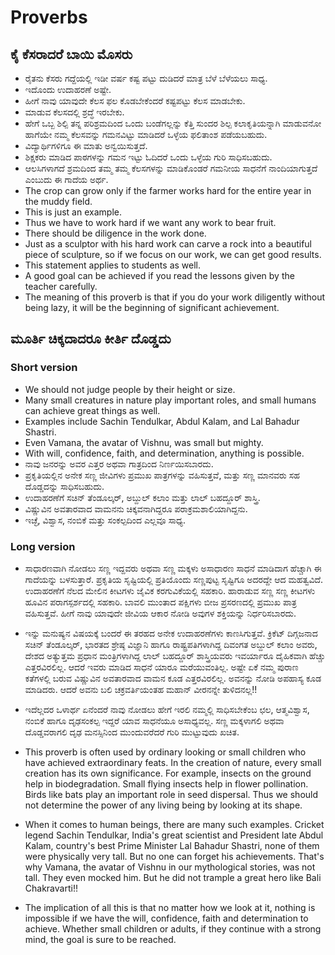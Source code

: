 # Proverbs
## ಕೈ ಕೆಸರಾದರೆ ಬಾಯಿ ಮೊಸರು
* ರೈತನು ಕೆಸರು ಗದ್ದೆಯಲ್ಲಿ ಇಡೀ ವರ್ಷ ಕಷ್ಟ ಪಟ್ಟು ದುಡಿದರೆ ಮಾತ್ರ ಬೆಳೆ ಬೆಳೆಯಲು ಸಾಧ್ಯ.
* ಇದೊಂದು ಉದಾಹರಣೆ ಅಷ್ಟೇ.
* ಹೀಗೆ  ನಾವು ಯಾವುದೇ ಕೆಲಸ ಫಲ ಕೊಡಬೇಕೆಂದರೆ ಕಷ್ಟಪಟ್ಟು ಕೆಲಸ ಮಾಡಬೇಕು.
* ಮಾಡುವ ಕೆಲಸದಲ್ಲಿ ಶ್ರದ್ಧೆ ಇರಬೇಕು.
* ಹೇಗೆ ಒಬ್ಬ ಶಿಲ್ಪಿ ತನ್ನ ಪರಿಶ್ರಮದಿಂದ ಒಂದು ಬಂಡೆಗಲ್ಲನ್ನು ಕೆತ್ತಿ ಸುಂದರ ಶಿಲ್ಪ ಕಲಾಕೃತಿಯನ್ನಾಗಿ ಮಾಡುವನೋ ಹಾಗೆಯೇ ನಮ್ಮ ಕೆಲಸವನ್ನು ಗಮನವಿಟ್ಟು ಮಾಡಿದರೆ ಒಳ್ಳೆಯ ಫಲಿತಾಂಶ ಪಡೆಯಬಹುದು.
* ವಿದ್ಯಾರ್ಥಿಗಳಿಗೂ ಈ ಮಾತು ಅನ್ವಯಿಸುತ್ತದೆ.
* ಶಿಕ್ಷಕರು ಮಾಡಿದ ಪಾಠಗಳನ್ನು ಗಮನ ಇಟ್ಟು ಓದಿದರೆ ಒಂದು ಒಳ್ಳೆಯ ಗುರಿ ಸಾಧಿಸಬಹುದು.
* ಆಲಸಿಗಳಾಗದೆ ಶ್ರಮದಿಂದ ತಮ್ಮ ತಮ್ಮ ಕೆಲಸಗಳನ್ನು ಮಾಡಿಕೊಂಡರೆ ಗಮನೀಯ ಸಾಧನೆಗೆ ನಾಂದಿಯಾಗುತ್ತದೆ ಎಂಬುದು ಈ ಗಾದೆಯ ಅರ್ಥ.
* The crop can grow only if the farmer works hard for the entire year in the muddy field.
* This is just an example.
* Thus we have to work hard if we want any work to bear fruit.
* There should be diligence in the work done.
* Just as a sculptor with his hard work can carve a rock into a beautiful piece of sculpture, so if we focus on our work, we can get good results.
* This statement applies to students as well.
* A good goal can be achieved if you read the lessons given by the teacher carefully.
* The meaning of this proverb is that if you do your work diligently without being lazy, it will be the beginning of significant achievement.
## ಮೂರ್ತಿ ಚಿಕ್ಕದಾದರೂ ಕೀರ್ತಿ ದೊಡ್ಡದು 
### Short version
* We should not judge people by their height or size.
* Many small creatures in nature play important roles, and small humans can achieve great things as well.
* Examples include Sachin Tendulkar, Abdul Kalam, and Lal Bahadur Shastri.
* Even Vamana, the avatar of Vishnu, was small but mighty.
* With will, confidence, faith, and determination, anything is possible.
* ನಾವು ಜನರನ್ನು ಅವರ ಎತ್ತರ ಅಥವಾ ಗಾತ್ರದಿಂದ ನಿರ್ಣಯಿಸಬಾರದು.
* ಪ್ರಕೃತಿಯಲ್ಲಿನ ಅನೇಕ ಸಣ್ಣ ಜೀವಿಗಳು ಪ್ರಮುಖ ಪಾತ್ರಗಳನ್ನು ವಹಿಸುತ್ತವೆ, ಮತ್ತು ಸಣ್ಣ ಮಾನವರು ಸಹ ದೊಡ್ಡದನ್ನು ಸಾಧಿಸಬಹುದು.
* ಉದಾಹರಣೆಗೆ ಸಚಿನ್ ತೆಂಡೂಲ್ಕರ್, ಅಬ್ದುಲ್ ಕಲಾಂ ಮತ್ತು ಲಾಲ್ ಬಹದ್ದೂರ್ ಶಾಸ್ತ್ರಿ.
* ವಿಷ್ಣುವಿನ ಅವತಾರವಾದ ವಾಮನನು ಚಿಕ್ಕವನಾಗಿದ್ದರೂ ಪರಾಕ್ರಮಶಾಲಿಯಾಗಿದ್ದನು.
* ಇಚ್ಛೆ, ವಿಶ್ವಾಸ, ನಂಬಿಕೆ ಮತ್ತು ಸಂಕಲ್ಪದಿಂದ ಎಲ್ಲವೂ ಸಾಧ್ಯ.

### Long version
* ಸಾಧಾರಣವಾಗಿ ನೋಡಲು ಸಣ್ಣ ಇದ್ದವರು ಅಥವಾ ಸಣ್ಣ ಮಕ್ಕಳು ಅಸಾಧಾರಣ ಸಾಧನೆ ಮಾಡಿದಾಗ ಹೆಚ್ಚಾಗಿ ಈ ಗಾದೆಯನ್ನು ಬಳಸುತ್ತಾರೆ. ಪ್ರಕೃತಿಯ ಸೃಷ್ಟಿಯಲ್ಲಿ ಪ್ರತಿಯೊಂದು ಸಣ್ಣಪುಟ್ಟ ಸೃಷ್ಟಿಗೂ ಅದರದ್ದೇ ಆದ ಮಹತ್ವವಿದೆ. ಉದಾಹರಣೆಗೆ ನೆಲದ ಮೇಲಿನ ಕೀಟಗಳು ಜೈವಿಕ ಕರಗುವಿಕೆಯಲ್ಲಿ ಸಹಕಾರಿ. ಹಾರಾಡುವ ಸಣ್ಣ ಸಣ್ಣ ಕೀಟಗಳು ಹೂವಿನ ಪರಾಗಸ್ಪರ್ಶದಲ್ಲಿ ಸಹಕಾರಿ. ಬಾವಲಿ ಮುಂತಾದ ಪಕ್ಷಿಗಳು ಬೀಜ ಪ್ರಸರಣದಲ್ಲಿ ಪ್ರಮುಖ ಪಾತ್ರ ವಹಿಸುತ್ತವೆ. ಹೀಗೆ ನಾವು ಯಾವುದೇ ಜೀವಿಯ ಆಕಾರ ನೋಡಿ ಅವುಗಳ ಶಕ್ತಿಯನ್ನು ನಿರ್ಧರಿಸಬಾರದು.
* ಇನ್ನು ಮನುಷ್ಯನ ವಿಷಯಕ್ಕೆ ಬಂದರೆ ಈ ತರಹದ ಅನೇಕ ಉದಾಹರಣೆಗಳು ಕಾಣಸಿಗುತ್ತವೆ. ಕ್ರಿಕೆಟ್ ದಿಗ್ಗಜನಾದ ಸಚಿನ್ ತೆಂಡೂಲ್ಕರ್, ಭಾರತದ ಶ್ರೇಷ್ಠ ವಿಜ್ಞಾನಿ ಹಾಗೂ ರಾಷ್ಟ್ರಪತಿಗಳಾಗಿದ್ದ ದಿವಂಗತ ಅಬ್ದುಲ್ ಕಲಾಂ ಅವರು, ದೇಶದ ಅತ್ಯುತ್ತಮ ಪ್ರಧಾನ ಮಂತ್ರಿಗಳಾಗಿದ್ದ ಲಾಲ್ ಬಹದ್ದೂರ್ ಶಾಸ್ತ್ರಿಯವರು ಇವರ್ಯಾರೂ ದೈಹಿಕವಾಗಿ ಹೆಚ್ಚು ಎತ್ತರವಿರಲಿಲ್ಲ. ಆದರೆ ಇವರು ಮಾಡಿದ ಸಾಧನೆ ಯಾರೂ ಮರೆಯುವಂತಿಲ್ಲ. ಅಷ್ಟೇ ಏಕೆ ನಮ್ಮ ಪುರಾಣ ಕತೆಗಳಲ್ಲಿ ಬರುವ ವಿಷ್ಣುವಿನ ಅವತಾರವಾದ ವಾಮನ ಕೂಡ ಎತ್ತರವಿರಲಿಲ್ಲ. ಅವನನ್ನು ನೋಡಿ ಅಪಹಾಸ್ಯ ಕೂಡ ಮಾಡಿದರು. ಆದರೆ ಅವನು ಬಲಿ ಚಕ್ರವರ್ತಿಯಂತಹ ಮಹಾನ್ ವೀರನನ್ನೇ ತುಳಿದನಲ್ಲ!! 
* ಇದೆಲ್ಲದರ ಒಳಾರ್ಥ ಏನೆಂದರೆ ನಾವು ನೋಡಲು ಹೇಗೆ ಇರಲಿ ನಮ್ಮಲ್ಲಿ ಸಾಧಿಸಬೇಕೆಂಬ ಛಲ, ಆತ್ಮವಿಶ್ವಾಸ, ನಂಬಿಕೆ ಹಾಗೂ ದೃಢಸಂಕಲ್ಪ ಇದ್ದರೆ ಯಾವ ಸಾಧನೆಯೂ ಅಸಾಧ್ಯವಲ್ಲ. ಸಣ್ಣ ಮಕ್ಕಳಾಗಲಿ ಅಥವಾ ದೊಡ್ಡವರಾಗಲಿ ದೃಢ ಮನಸ್ಸಿನಿಂದ ಮುಂದುವರೆದರೆ ಗುರಿ ಮುಟ್ಟುವುದು ಖಚಿತ.

* This proverb is often used by ordinary looking or small children who have achieved extraordinary feats. In the creation of nature, every small creation has its own significance. For example, insects on the ground help in biodegradation. Small flying insects help in flower pollination. Birds like bats play an important role in seed dispersal. Thus we should not determine the power of any living being by looking at its shape.
* When it comes to human beings, there are many such examples. Cricket legend Sachin Tendulkar, India's great scientist and President late Abdul Kalam, country's best Prime Minister Lal Bahadur Shastri, none of them were physically very tall. But no one can forget his achievements. That's why Vamana, the avatar of Vishnu in our mythological stories, was not tall. They even mocked him. But he did not trample a great hero like Bali Chakravarti!!
* The implication of all this is that no matter how we look at it, nothing is impossible if we have the will, confidence, faith and determination to achieve. Whether small children or adults, if they continue with a strong mind, the goal is sure to be reached.
